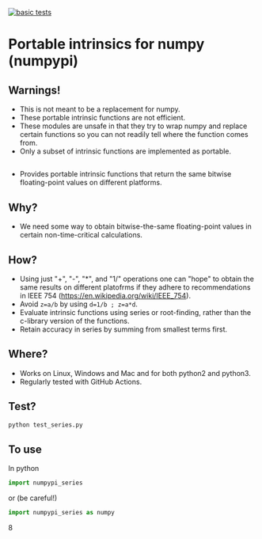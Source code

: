 [![basic tests](https://github.com/adcroft/numpypi/actions/workflows/basic_tests.yml/badge.svg)](https://github.com/adcroft/numpypi/actions/workflows/basic_tests.yml)

# Portable intrinsics for numpy (numpypi)

## Warnings!

- This is not meant to be a replacement for numpy.
- These portable intrinsic functions are not efficient.
- These modules are unsafe in that they try to wrap numpy and replace certain functions so you can not readily tell where the function comes from.
- Only a subset of intrinsic functions are implemented as portable.

##

- Provides portable intrinsic functions that return the same bitwise floating-point values on different platforms.

## Why?

- We need some way to obtain bitwise-the-same floating-point values in certain non-time-critical calculations.

## How?

- Using just "+", "-", "*", and "1/" operations one can "hope" to obtain the same results on different platofrms if they adhere to recommendations in IEEE 754 (https://en.wikipedia.org/wiki/IEEE_754).
- Avoid `z=a/b` by using `d=1/b ; z=a*d`.
- Evaluate intrinsic functions using series or root-finding, rather than the c-library version of the functions.
- Retain accuracy in series by summing from smallest terms first.

## Where?

- Works on Linux, Windows and Mac and for both python2 and python3.
- Regularly tested with GitHub Actions.

## Test?

```bash
python test_series.py
```

## To use

In python

```python
import numpypi_series
```

or (be careful!)

```python
import numpypi_series as numpy
```
8
